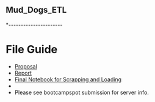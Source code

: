 ## Mud_Dogs_ETL
*----------------------
# File Guide

* [Proposal](https://github.com/UncelSoogar/Mud_Dogs_ETL/blob/master/Job%20Scraping%20with%20the%20Mud%20Dogs.docx)  
* [Report](https://github.com/UncelSoogar/Mud_Dogs_ETL/blob/master/ETL%20Project%20Writeup.docx)  
* [Final Notebook for Scrapping and Loading](https://github.com/UncelSoogar/Mud_Dogs_ETL/blob/master/notebooks/indeed_initial_scrape.ipynb)    
* 
* Please see bootcampspot submission for server info.
